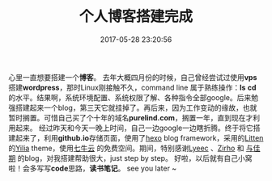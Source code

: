 ﻿---
title: 个人博客搭建完成
date: 2017-05-28 23:20:56
tags:
- blog
- plan
- why
---


心里一直想要搭建一个**博客**。
去年大概四月份的时候，自己曾经尝试过使用**vps**搭建**wordpress**，那时Linux刚接触不久，command line 属于熟练操作：**ls** **cd** 的水平。结果啊，系统环境配置、系统权限了解、各种指令全部google。后来勉强搭建起来一个blog，第三天它就挂掉了。再后来，因为工作变动的缘故，也就暂时搁置。可惜自己买了个十年的域名**purelind.com**，搁置一年，直到现在才利用起来。
经过昨天和今天一晚上时间，自己一边google一边瞎折腾。终于将它搭建起来了，利用**github.io**存储页面，使用了[hexo][1] blog framework，采用的[Litten][2]的[Yilia][3] theme，使用[七牛云][4] 的免费空间。期间，特别感谢[Lyeec][5] 、[Zirho][6] 和 [与佳期][7] 的blog，对我搭建帮助很大，just step by step。
好啦，以后就有自己小窝啦！会多写写**code**思路，**读书笔记**。
 see you later ~
    

  [1]: https://github.com/hexojs/hexo
  [2]: http://litten.me/
  [3]: https://github.com/litten/hexo-theme-yilia
  [4]: https://www.qiniu.com/
  [5]: http://dapanggit.github.io/jekyll-to-hexo/
  [6]: https://zirho.github.io/2016/06/04/hexo/
  [7]: http://gonghonglou.com/2016/02/03/firstblog/
